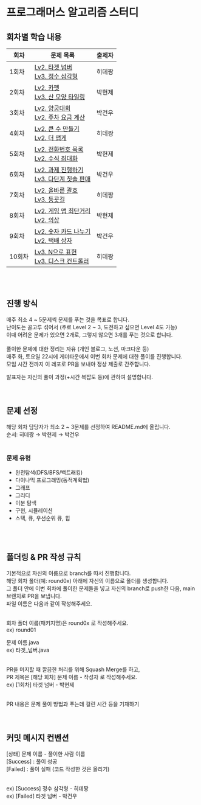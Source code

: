 # 프로그래머스 알고리즘 스터디

## 회차별 학습 내용
|회차|문제 목록|출제자|
|------|---|---|
|1회차|[Lv2. 타겟 넘버](https://school.programmers.co.kr/learn/courses/30/lessons/43165)<br>[Lv3. 정수 삼각형](https://school.programmers.co.kr/learn/courses/30/lessons/43105)|히데짱|
|2회차|[Lv2. 카펫](https://school.programmers.co.kr/learn/courses/30/lessons/42842)<br>[Lv3. 산 모양 타일링](https://school.programmers.co.kr/learn/courses/30/lessons/258705) |박현제|
|3회차|[Lv2. 양궁대회](https://school.programmers.co.kr/learn/courses/30/lessons/92342)<br>[Lv2. 주차 요금 계산](https://school.programmers.co.kr/learn/courses/30/lessons/92341)|박건우|
|4회차|[Lv2. 큰 수 만들기](https://school.programmers.co.kr/learn/courses/30/lessons/42883)<br>[Lv2. 더 맵게](https://school.programmers.co.kr/learn/courses/30/lessons/42626)|히데짱|
|5회차|[Lv2. 전화번호 목록](https://school.programmers.co.kr/learn/courses/30/lessons/42577)<br>[Lv2. 수식 최대화](https://school.programmers.co.kr/learn/courses/30/lessons/67257)|박현제|
|6회차|[Lv2. 과제 진행하기](https://school.programmers.co.kr/learn/courses/30/lessons/176962)<br>[Lv3. 다단계 칫솔 판매](https://school.programmers.co.kr/learn/courses/30/lessons/77486)|박건우|
|7회차|[Lv2. 올바른 괄호](https://school.programmers.co.kr/learn/courses/30/lessons/12909)<br>[Lv3. 등굣길](https://school.programmers.co.kr/learn/courses/30/lessons/42898)|히데짱|
|8회차|[Lv2. 게임 맵 최단거리](https://school.programmers.co.kr/learn/courses/30/lessons/1844)<br>[Lv2. 의상](https://school.programmers.co.kr/learn/courses/30/lessons/42578)|박현제|
|9회차|[Lv2. 숫자 카드 나누기](https://school.programmers.co.kr/learn/courses/30/lessons/135807)<br>[Lv2. 택배 상자](https://school.programmers.co.kr/learn/courses/30/lessons/131704)|박건우|
|10회차|[Lv3. N으로 표현](https://school.programmers.co.kr/learn/courses/30/lessons/42895)<br>[Lv3. 디스크 컨트롤러](https://school.programmers.co.kr/learn/courses/30/lessons/42627)|히데짱|

<br><br>

## 진행 방식
매주 최소 4 ~ 5문제씩 문제를 푸는 것을 목표로 합니다.<br>
난이도는 골고루 섞어서 (주로 Level 2 ~ 3, 도전하고 싶으면 Level 4도 가능)<br>
이때 어려운 문제가 있으면 2개로, 그렇지 않으면 3개를 푸는 것으로 합니다. <br><br>
풀이한 문제에 대한 정리는 자유 (개인 블로그, 노션, 마크다운 등)<br>
매주 화, 토요일 22시에 게더타운에서 이번 회차 문제에 대한 풀이를 진행합니다.<br>
모임 시간 전까지 이 레포로 PR을 보내야 정상 제출로 간주합니다.<br>

발표자는 자신의 풀이 과정(+시간 복잡도 등)에 관하여 설명합니다.<br><br><br>

## 문제 선정
해당 회차 담당자가 최소 2 ~ 3문제를 선정하여 README.md에 올립니다.<br>
순서: 히데짱 → 박현제 → 박건우<br><br>


### 문제 유형
- 완전탐색(DFS/BFS/백트래킹)
- 다이나믹 프로그래밍(동적계획법)
- 그래프
- 그리디
- 이분 탐색
- 구현, 시뮬레이션
- 스택, 큐, 우선순위 큐, 힙

<br><br>

## 폴더링 & PR 작성 규칙
기본적으로 자신의 이름으로 branch를 따서 진행합니다.<br>
해당 회차 폴더(예: round0x) 아래에 자신의 이름으로 폴더를 생성합니다.<br>
그 폴더 안에 이번 회차에 풀이한 문제들을 넣고 자신의 branch로 push한 다음, main 브랜치로 PR을 보냅니다.<br>
파일 이름은 다음과 같이 작성해주세요.<br><br>

회차 폴더 이름(패키지명)은 round0x 로 작성해주세요.<br>
ex) round01

문제 이름.java<br>
ex) 타겟_넘버.java<br><br>

PR을 머지할 때 깔끔한 처리를 위해 Squash Merge를 하고,<br>
PR 제목은 [해당 회차] 문제 이름 - 작성자 로 작성해주세요.<br>
ex) [1회차] 타겟 넘버 - 박현제<br><br>

PR 내용은 문제 풀이 방법과 푸는데 걸린 시간 등을 기재하기<br><br><br>

## 커밋 메시지 컨벤션
[상태] 문제 이름 - 풀이한 사람 이름<br>
[Success] : 풀이 성공<br>
[Failed] : 풀이 실패 (코드 작성한 것은 올리기)<br><br>

ex) [Success] 정수 삼각형 - 히데짱<br>
ex) [Failed] 타겟 넘버 - 박건우
